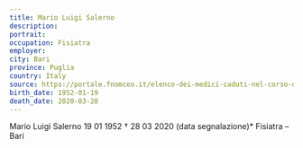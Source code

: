 ```yaml
---
title: Mario Luigi Salerno
description: 
portrait: 
occupation: Fisiatra
employer: 
city: Bari
province: Puglia
country: Italy
source: https://portale.fnomceo.it/elenco-dei-medici-caduti-nel-corso-dellepidemia-di-covid-19/
birth_date: 1952-01-19
death_date: 2020-03-28
---
```


Mario Luigi Salerno 19 01 1952 † 28 03 2020 (data segnalazione)*
Fisiatra – Bari